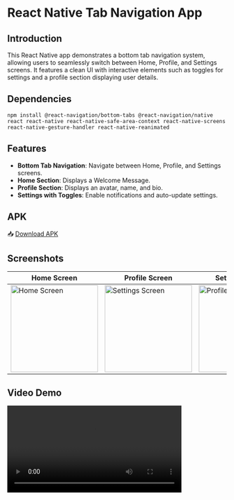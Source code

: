 # React Native Tab Navigation App

## Introduction
This React Native app demonstrates a bottom tab navigation system, allowing users to seamlessly switch between Home, Profile, and Settings screens. It features a clean UI with interactive elements such as toggles for settings and a profile section displaying user details.


## Dependencies
```
npm install @react-navigation/bottom-tabs @react-navigation/native react react-native react-native-safe-area-context react-native-screens react-native-gesture-handler react-native-reanimated
```

## Features
- **Bottom Tab Navigation**: Navigate between Home, Profile, and Settings screens.
- **Home Section**: Displays a Welcome Message.
- **Profile Section**: Displays an avatar, name, and bio.
- **Settings with Toggles**: Enable notifications and auto-update settings.


## APK
📥 [Download APK](https://github.com/Vanshi17/BottomNavigator/releases/download/v1/app-release.apk)


## Screenshots
| Home Screen | Profile Screen | Settings Screen |
|------------|--------------|---------------|
|<img src="https://github.com/user-attachments/assets/33f63edc-1701-430a-9f84-95d481c66d33" alt="Home Screen" width="200"/> |<img src="https://github.com/user-attachments/assets/3e122b8a-a888-4e39-adba-1c50335b6f3f" alt="Settings Screen" width="200"/> |<img src="https://github.com/user-attachments/assets/a41da4ae-9f00-4123-95ef-8fbf834bfb16" alt="Profile Screen" width="200"/> |



## Video Demo

<video src="https://github.com/user-attachments/assets/8236957d-0595-46c0-a31a-f60282af3b78" width="400" controls></video>
